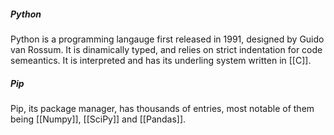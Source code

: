 ##### Python

Python is a programming langauge first released in 1991, designed by Guido van Rossum. It is dinamically typed, and relies on strict indentation for code semeantics. It is interpreted and has its underling system written in [[C]].

##### Pip
Pip, its package manager, has thousands of entries, most notable of them being [[Numpy]], [[SciPy]] and [[Pandas]].